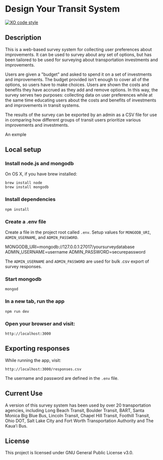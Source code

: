 # Design Your Transit System

[![XO code style](https://img.shields.io/badge/code_style-XO-5ed9c7.svg)](https://github.com/sindresorhus/xo)


## Description
This is a web-based survey system for collecting user preferences about improvements. It can be used to survey about any set of options, but has been tailored to be used for surveying about transportation investments and improvements.

Users are given a "budget" and asked to spend it on a set of investments and improvements. The budget provided isn't enough to cover all of the options, so users have to make choices. Users are shown the costs and benefits they have accrued as they add and remove options. In this way, the survey serves two purposes: collecting data on user preferences while at the same time educating users about the costs and benefits of investments and improvements in transit systems.

The results of the survey can be exported by an admin as a CSV file for use in comparing how different groups of transit users prioritize various improvements and investments.

An exmple

## Local setup

### Install node.js and mongodb

On OS X, if you have brew installed:

    brew install node
    brew install mongodb

### Install dependencies

    npm install

### Create a .env file

Create a file in the project root called `.env`. Setup values for `MONGODB_URI`, `ADMIN_USERNAME`, and `ADMIN_PASSWORD`.

MONGODB_URI=mongodb://127.0.0.1:27017/yoursurveydatabase
ADMIN_USERNAME=username
ADMIN_PASSWORD=securepassword

The `ADMIN_USERNAME` and `ADMIN_PASSWORD` are used for bulk .csv export of survey responses.

### Start mongodb

    mongod

### In a new tab, run the app

    npm run dev

### Open your browser and visit:

    http://localhost:3000

## Exporting responses

While running the app, visit:

    http://localhost:3000/responses.csv

The username and password are defined in the `.env` file.

## Current Use
A version of this survey system has been used by over 20 transportation agencies, including Long Beach Transit, Boulder Transit, BART, Santa Monica Big Blue Bus, Lincoln Transit, Chapel Hill Transit, Foothill Transit, Ohio DOT, Salt Lake City and Fort Worth Transportation Authority and The Kauaʻi Bus.

## License
This project is licensed under GNU General Public License v3.0.
